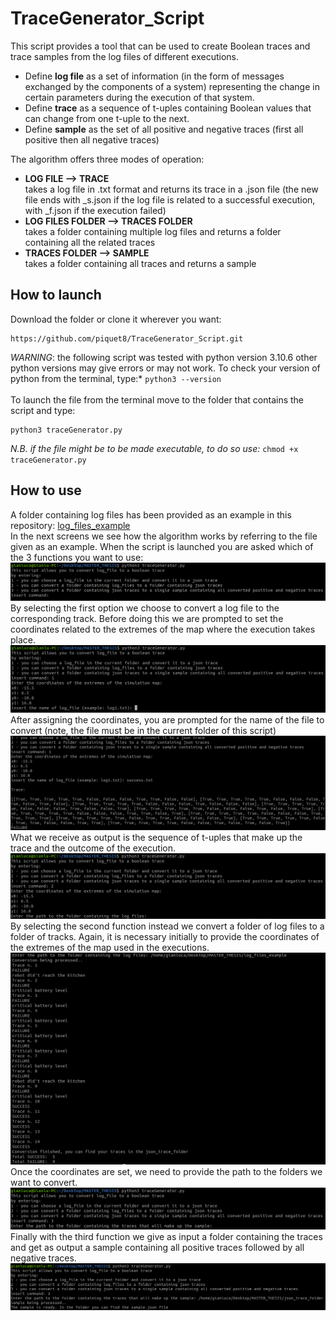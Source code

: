 # TraceGenerator_Script
This script provides a tool that can be used to create Boolean traces and trace samples from the log files of different executions. 
- Define **log file** as a set of information (in the form of messages exchanged by the components of a system) representing the change in certain parameters during the execution of that system. 
- Define **trace** as a sequence of t-uples containing Boolean values that can change from one t-uple to the next.
- Define **sample** as the set of all positive and negative traces (first all positive then all negative traces)  

The algorithm offers three modes of operation:
- **LOG FILE ⟶ TRACE**\
takes a log file in .txt format and returns its trace in a .json file (the new file ends with _s.json if the log file is related to a successful execution, with _f.json if the execution failed)
- **LOG FILES FOLDER ⟶ TRACES FOLDER**\
takes a folder containing multiple log files and returns a folder containing all the related traces
- **TRACES FOLDER ⟶ SAMPLE**\
takes a folder containing all traces and returns a sample

## How to launch
Download the folder or clone it wherever you want:
```
https://github.com/piquet8/TraceGenerator_Script.git
```
*WARNING*: the following script was tested with python version 3.10.6 other python versions may give errors or may not work.
To check your version of python from the terminal, type:* `python3 --version`
\
\
To launch the file from the terminal move to the folder that contains the script and type:
```
python3 traceGenerator.py 
```
*N.B. if the file might be to be made executable, to do so use:* `chmod +x traceGenerator.py` 

## How to use
A folder containing log files has been provided as an example in this repository: [log_files_example](https://github.com/piquet8/TraceGenerator_Script/tree/main/log_files_example)\
In the next screens we see how the algorithm works by referring to the file given as an example.
When the script is launched you are asked which of the 3 functions you want to use:\
![figure1](https://github.com/piquet8/TraceGenerator_Script/blob/main/media/figure1.png)\
By selecting the first option we choose to convert a log file to the corresponding track. Before doing this we are prompted to set the coordinates related to the extremes of the map where the execution takes place. \
![figure2](https://github.com/piquet8/TraceGenerator_Script/blob/main/media/figure2.png)\
After assigning the coordinates, you are prompted for the name of the file to convert (note, the file must be in the current folder of this script)\
![figure3](https://github.com/piquet8/TraceGenerator_Script/blob/main/media/figure3.png)\
What we receive as output is the sequence of t-uples that make up the trace and the outcome of the execution.\
![figure4](https://github.com/piquet8/TraceGenerator_Script/blob/main/media/figure4.png)\
By selecting the second function instead we convert a folder of log files to a folder of tracks. Again, it is necessary initially to provide the coordinates of the extremes of the map used in the executions.\
![figure5](https://github.com/piquet8/TraceGenerator_Script/blob/main/media/figure5.png)\
Once the coordinates are set, we need to provide the path to the folders we want to convert.\
![figure6](https://github.com/piquet8/TraceGenerator_Script/blob/main/media/figure6.png)\
Finally with the third function we give as input a folder containing the traces and get as output a sample containing all positive traces followed by all negative traces. \
![figure7](https://github.com/piquet8/TraceGenerator_Script/blob/main/media/figure7.png)

